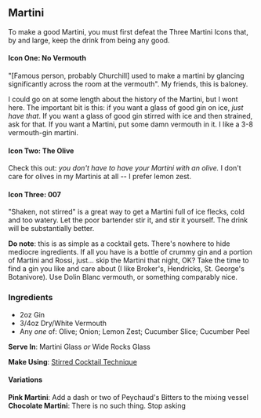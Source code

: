 ## Martini

To make a good Martini, you must first defeat the Three Martini Icons that, by and large, keep the drink from being any good.

#### Icon One: No Vermouth
"[Famous person, probably Churchill] used to make a martini by glancing significantly across the room at the vermouth". My friends, this is baloney.

I could go on at some length about the history of the Martini, but I wont here. The important bit is this: if you want a glass of good gin on ice, _just have that_. If you want a glass of good gin stirred with ice and then strained, ask for that. If you want a Martini, put some damn vermouth in it. I like a 3-8 vermouth-gin martini.

#### Icon Two: The Olive
Check this out: _you don't have to have your Martini with an olive._ I don't care for olives in my Martinis at all -- I prefer lemon zest.

#### Icon Three: 007

"Shaken, not stirred" is a great way to get a Martini full of ice flecks, cold and too watery. Let the poor bartender stir it, and stir it yourself. The drink will be substantially better.

**Do note**: this is as simple as a cocktail gets. There's nowhere to hide mediocre ingredients. If all you have is a bottle of crummy gin and a portion of Martini and Rossi, just... skip the Martini that night, OK? Take the time to find a gin you like and care about (I like Broker's, Hendricks, St. George's Botanivore). Use Dolin Blanc vermouth, or something comparably nice.

### Ingredients
* 2oz Gin
* 3/4oz Dry/White Vermouth
* Any _one_ of: Olive; Onion; Lemon Zest; Cucumber Slice; Cucumber Peel

**Serve In**: Martini Glass _or_ Wide Rocks Glass

**Make Using**: [Stirred Cocktail Technique](../techniques/combine.markdown#stir)

#### Variations
**Pink Martini**: Add a dash or two of Peychaud's Bitters to the mixing vessel
**Chocolate Martini**: There is no such thing. Stop asking

